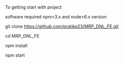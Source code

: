 To getting start with project

software required npm>3.x and node>6.x version

git clone https://github.com/pratikq23/MRP_DNL_FE.git

cd MRP_DNL_FE 

npm install

npm start



